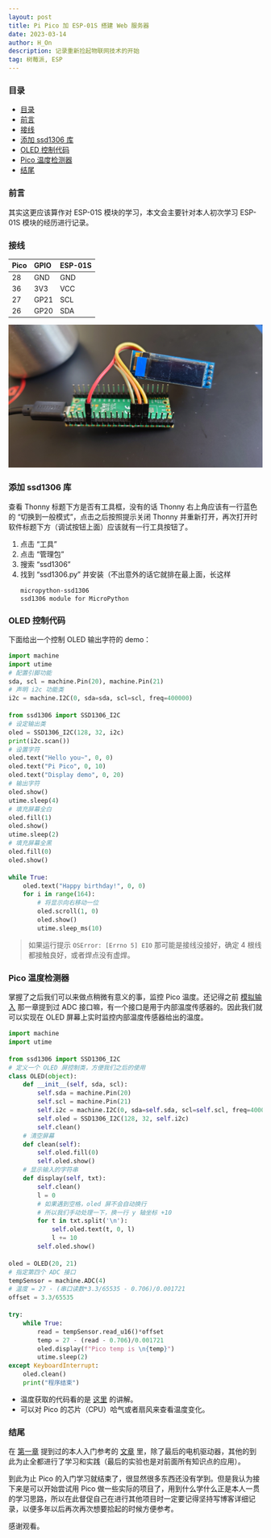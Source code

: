 ```yaml
---
layout: post
title: Pi Pico 加 ESP-01S 搭建 Web 服务器
date: 2023-03-14
author: H_On
description: 记录重新捡起物联网技术的开始
tag: 树莓派, ESP
---
```


### 目录
- [目录](#目录)
- [前言](#前言)
- [接线](#接线)
- [添加 ssd1306 库](#添加-ssd1306-库)
- [OLED 控制代码](#oled-控制代码)
- [Pico 温度检测器](#pico-温度检测器)
- [结尾](#结尾)

### 前言
其实这更应该算作对 ESP-01S 模块的学习，本文会主要针对本人初次学习 ESP-01S 模块的经历进行记录。

### 接线
|Pico|GPIO|ESP-01S|
|:-|:-|:-|
|28|GND|GND|
|36|3V3|VCC|
|27|GP21|SCL|
|26|GP20|SDA|

![接线图](/images/20230305/DSC_0005.JPG)

### 添加 ssd1306 库
查看 Thonny 标题下方是否有工具框，没有的话 Thonny 右上角应该有一行蓝色的 “切换到一般模式”，点击之后按照提示关闭 Thonny 并重新打开，再次打开时软件标题下方（调试按钮上面）应该就有一行工具按钮了。
1. 点击 “工具”
2. 点击 “管理包”
3. 搜索 “ssd1306”
4. 找到 “ssd1306.py” 并安装（不出意外的话它就排在最上面，长这样
   ```
   micropython-ssd1306
   ssd1306 module for MicroPython
   ```

### OLED 控制代码
下面给出一个控制 OLED 输出字符的 demo：
```py
import machine
import utime
# 配置引脚功能
sda, scl = machine.Pin(20), machine.Pin(21)
# 声明 i2c 功能类
i2c = machine.I2C(0, sda=sda, scl=scl, freq=400000)

from ssd1306 import SSD1306_I2C
# 设定输出类
oled = SSD1306_I2C(128, 32, i2c)
print(i2c.scan())
# 设置字符
oled.text("Hello you~", 0, 0)
oled.text("Pi Pico", 0, 10)
oled.text("Display demo", 0, 20)
# 输出字符
oled.show()
utime.sleep(4)
# 填充屏幕全白
oled.fill(1)
oled.show()
utime.sleep(2)
# 填充屏幕全黑
oled.fill(0)
oled.show()

while True:
    oled.text("Happy birthday!", 0, 0)
    for i in range(164):
        # 将显示向右移动一位
        oled.scroll(1, 0)
        oled.show()
        utime.sleep_ms(10)
```

> 如果运行提示 `OSError: [Errno 5] EIO` 那可能是接线没接好，确定 4 根线都接触良好，或者焊点没有虚焊。

### Pico 温度检测器
掌握了之后我们可以来做点稍微有意义的事，监控 Pico 温度。还记得之前 [模拟输入](https://hybrogen.github.io/2023/02/pico02/#%E6%A8%A1%E6%8B%9F%E8%BE%93%E5%85%A5) 那一章提到过 ADC 接口嘛，有一个接口是用于内部温度传感器的。因此我们就可以实现在 OLED 屏幕上实时监控内部温度传感器给出的温度。
```py
import machine
import utime

from ssd1306 import SSD1306_I2C
# 定义一个 OLED 屏控制类，方便我们之后的使用
class OLED(object):
    def __init__(self, sda, scl):
        self.sda = machine.Pin(20)
        self.scl = machine.Pin(21)
        self.i2c = machine.I2C(0, sda=self.sda, scl=self.scl, freq=400000)
        self.oled = SSD1306_I2C(128, 32, self.i2c)
        self.clean()
    # 清空屏幕
    def clean(self):
        self.oled.fill(0)
        self.oled.show()
    # 显示输入的字符串
    def display(self, txt):
        self.clean()
        l = 0
        # 如果遇到空格，oled 屏不会自动换行
        # 所以我们手动处理一下，换一行 y 轴坐标 +10
        for t in txt.split('\n'):
            self.oled.text(t, 0, l)
            l += 10
        self.oled.show()

oled = OLED(20, 21)
# 指定第四个 ADC 接口
tempSensor = machine.ADC(4)
# 温度 = 27 - (串口读数*3.3/65535 - 0.706)/0.001721
offset = 3.3/65535

try:
    while True:
        read = tempSensor.read_u16()*offset
        temp = 27 - (read - 0.706)/0.001721
        oled.display(f"Pico temp is \n{temp}")
        utime.sleep(2)
except KeyboardInterrupt:
    oled.clean()
    print("程序结束")
```

* 温度获取的代码看的是 [这里](https://www.bilibili.com/video/av289098992/?vd_source=b0386bf987c7b52bc07dc18f1c11d4b0) 的讲解。
* 可以对 Pico 的芯片（CPU）哈气或者扇风来查看温度变化。

### 结尾
在 [第一章](https://hybrogen.github.io/2023/02/pico01/) 提到过的本人入门参考的 [文章](http://92maker.com/?p=1017) 里，除了最后的电机驱动器，其他的到此为止全都进行了学习和实践（最后的实验也是对前面所有知识点的应用）。

到此为止 Pico 的入门学习就结束了，很显然很多东西还没有学到。但是我认为接下来是可以开始尝试用 Pico 做一些实际的项目了，用到什么学什么正是本人一贯的学习思路，所以在此督促自己在进行其他项目时一定要记得坚持写博客详细记录，以便多年以后再次再次想要拾起的时候方便参考。

感谢观看。